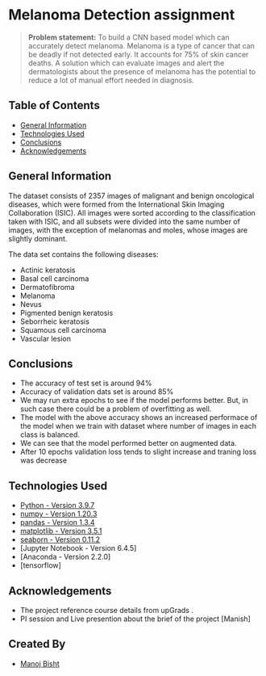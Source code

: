 # Melanoma Detection assignment

> **Problem statement:** To build a CNN based model which can accurately detect melanoma. Melanoma is a type of cancer that can be deadly if not detected early. It accounts for 75% of skin cancer deaths. A solution which can evaluate images and alert the dermatologists about the presence of melanoma has the potential to reduce a lot of manual effort needed in diagnosis.

## Table of Contents
* [General Information](#general-information)
* [Technologies Used](#technologies-used)
* [Conclusions](#conclusions)
* [Acknowledgements](#acknowledgements)

<!-- You can include any other section that is pertinent to your problem -->

## General Information

The dataset consists of 2357 images of malignant and benign oncological diseases, which were formed from the International Skin Imaging Collaboration (ISIC). All images were sorted according to the classification taken with ISIC, and all subsets were divided into the same number of images, with the exception of melanomas and moles, whose images are slightly dominant.

The data set contains the following diseases:
  - Actinic keratosis
  - Basal cell carcinoma
  - Dermatofibroma
  - Melanoma
  - Nevus
  - Pigmented benign keratosis
  - Seborrheic keratosis
  - Squamous cell carcinoma
  - Vascular lesion
  
<!-- You don't have to answer all the questions - just the ones relevant to your project. -->

## Conclusions

- The accuracy of test set is around 94%
- Accuracy of validation dats set is around 85%
- We may run extra epochs to see if the model performs better. But, in such case there could be a problem of overfitting as well.
- The model with the above accuracy shows an increased performace of the model when we train with dataset where number of images in each class is balanced.
- We can see that the model performed better on augmented data.
- After 10 epochs validation loss tends to slight increase and traning loss was decrease

<!-- You don't have to answer all the questions - just the ones relevant to your project. -->


## Technologies Used
- [Python - Version 3.9.7](https://www.python.org/download/releases/3.0/)
- [numpy - Version 1.20.3](https://github.com/numpy)
- [pandas - Version 1.3.4](https://github.com/pandas-dev/pandas)
- [matplotlib - Version 3.5.1](https://github.com/matplotlib)
- [seaborn - Version 0.11.2](https://github.com/seaborn)
- [Jupyter Notebook - Version 6.4.5]
- [Anaconda - Version 2.2.0]
- [tensorflow]

<!-- As the libraries versions keep on changing, it is recommended to mention the version of library used in this project -->

## Acknowledgements
- The project reference course details from upGrads .
- PI session and Live presention about the brief of the project [Manish]

## Created By 
- [Manoj Bisht](https://www.linkedin.com/in/manoj-bisht-b293a657/)


<!-- Optional -->
<!-- ## License -->
<!-- This project is open source and available under the [... License](). -->

<!-- You don't have to include all sections - just the one's relevant to your project -->